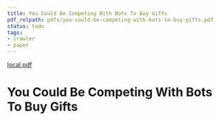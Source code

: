 ```yaml
---
title: You Could Be Competing With Bots To Buy Gifts
pdf_relpath: pdfs/you-could-be-competing-with-bots-to-buy-gifts.pdf
status: todo
tags:
- crawler
- paper
---
```


[local pdf](../../../pdfs/you-could-be-competing-with-bots-to-buy-gifts.pdf)

# You Could Be Competing With Bots To Buy Gifts
